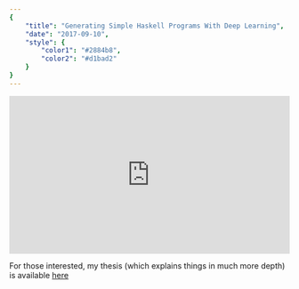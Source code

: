 ```yaml
---
{
    "title": "Generating Simple Haskell Programs With Deep Learning",
    "date": "2017-09-10",
    "style": {
        "color1": "#2884b8",
        "color2": "#d1bad2"
    }
}
---
```


<div style="position:relative;height:0;padding-bottom:56.25%"><iframe src="https://www.youtube.com/embed/czalwzb5FHY?ecver=2" width="640" height="360" frameborder="0" style="position:absolute;width:100%;height:100%;left:0" allowfullscreen></iframe></div>


For those interested, my thesis (which explains things in much more depth) is available [here](https://drive.google.com/file/d/0B0Ocvcx-vdBrMTd3U3hUWEtjaUk/view?usp=sharing)
